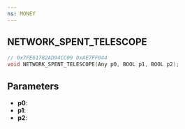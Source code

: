 ```yaml
---
ns: MONEY
---
```

## NETWORK_SPENT_TELESCOPE

```c
// 0x7FE61782AD94CC09 0xAE7FF044
void NETWORK_SPENT_TELESCOPE(Any p0, BOOL p1, BOOL p2);
```


## Parameters
* **p0**: 
* **p1**: 
* **p2**: 

